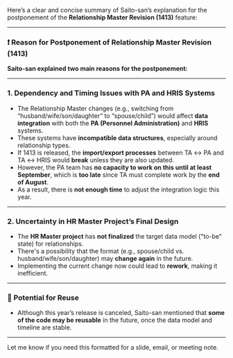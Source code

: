 Here’s a clear and concise summary of Saito-san’s explanation for the postponement of the **Relationship Master Revision (1413)** feature:

---

### ❗ Reason for Postponement of Relationship Master Revision (1413)

**Saito-san explained two main reasons for the postponement:**

---

### 1. **Dependency and Timing Issues with PA and HRIS Systems**

* The Relationship Master changes (e.g., switching from “husband/wife/son/daughter” to “spouse/child”) would affect **data integration** with both the **PA (Personnel Administration)** and **HRIS** systems.
* These systems have **incompatible data structures**, especially around relationship types.
* If 1413 is released, the **import/export processes** between TA ↔ PA and TA ↔ HRIS would **break** unless they are also updated.
* However, the PA team has **no capacity to work on this until at least September**, which is **too late** since TA must complete work by the **end of August**.
* As a result, there is **not enough time** to adjust the integration logic this year.

---

### 2. **Uncertainty in HR Master Project’s Final Design**

* The **HR Master project** has **not finalized** the target data model ("to-be" state) for relationships.
* There's a possibility that the format (e.g., spouse/child vs. husband/wife/son/daughter) may **change again** in the future.
* Implementing the current change now could lead to **rework**, making it inefficient.

---

### 🔄 Potential for Reuse

* Although this year’s release is canceled, Saito-san mentioned that **some of the code may be reusable** in the future, once the data model and timeline are stable.

---

Let me know if you need this formatted for a slide, email, or meeting note.
